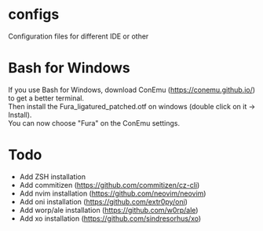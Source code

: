 # configs
Configuration files for different IDE or other

# Bash for Windows
If you use Bash for Windows, download ConEmu (https://conemu.github.io/) to get a better terminal.<br/>
Then install the Fura_ligatured_patched.otf on windows (double click on it -> Install).<br/>
You can now choose "Fura" on the ConEmu settings.

# Todo
* Add ZSH installation
* Add commitizen (https://github.com/commitizen/cz-cli)
* Add nvim installation (https://github.com/neovim/neovim)
* Add oni installation (https://github.com/extr0py/oni)
* Add worp/ale installation (https://github.com/w0rp/ale)
* Add xo installation (https://github.com/sindresorhus/xo)
